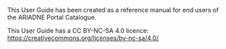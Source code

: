 This User Guide has been created as a reference manual for end users of the ARIADNE Portal Catalogue. 

This User Guide has a CC BY-NC-SA 4.0 licence: https://creativecommons.org/licenses/by-nc-sa/4.0/
